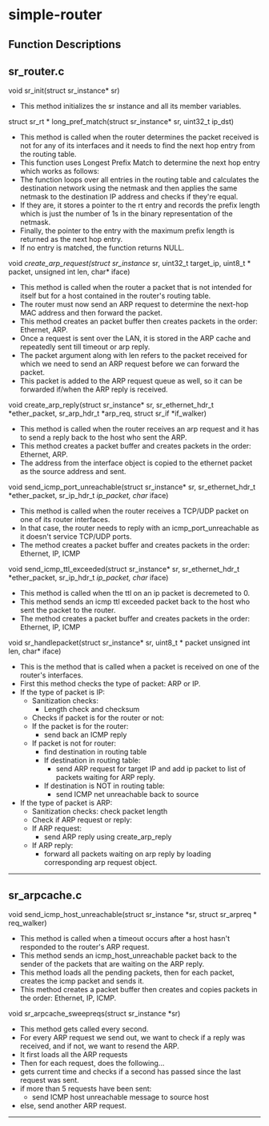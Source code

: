 # simple-router

Function Descriptions
---------------------

sr_router.c
--------------------

void sr_init(struct sr_instance* sr)
- This method initializes the sr instance and all its member variables.

struct sr_rt * long_pref_match(struct sr_instance* sr,
        uint32_t ip_dst)

- This method is called when the router determines the packet received is not for any of its interfaces and it needs to find the next hop entry from the routing table.
- This function uses Longest Prefix Match to determine the next hop entry which works as follows:
- The function loops over all entries in the routing table and calculates the destination network using the netmask              and then applies the same netmask to the destination IP address and checks if they're equal.
- If they are, it stores a pointer to the rt entry and records the prefix length which is just the number of 1s in the           binary representation of the netmask.
- Finally, the pointer to the entry with the maximum prefix length is returned as the next hop entry.
- If no entry is matched, the function returns NULL.

void *create_arp_request(struct sr_instance* sr,
        uint32_t target_ip,
        uint8_t * packet,
        unsigned int len,
        char* iface)

- This method is called when the router a packet that is not intended for itself but for a host contained in the router's routing table.
- The router must now send an ARP request to determine the next-hop MAC address and then forward the packet.
- This method creates an packet buffer then creates packets in the order: Ethernet, ARP.
- Once a request is sent over the LAN, it is stored in the ARP cache and repeatedly sent till timeout or arp reply.
- The packet argument along with len refers to the packet received for which we need to send an ARP request before we can forward the packet.
- This packet is added to the ARP request queue as well, so it can be forwarded if/when the ARP reply is received.

void create_arp_reply(struct sr_instance* sr,
        sr_ethernet_hdr_t *ether_packet,
        sr_arp_hdr_t *arp_req,
        struct sr_if *if_walker)

- This method is called when the router receives an arp request and it has to send a reply back to the host who sent the ARP.
- This method creates a packet buffer and creates packets in the order: Ethernet, ARP.
- The address from the interface object is copied to the ethernet packet as the source address and sent.


void send_icmp_port_unreachable(struct sr_instance* sr,
        sr_ethernet_hdr_t *ether_packet,
        sr_ip_hdr_t *ip_packet,
        char* iface)

- This method is called when the router receives a TCP/UDP packet on one of its router interfaces.
- In that case, the router needs to reply with an icmp_port_unreachable as it doesn't service TCP/UDP ports.
- The method creates a packet buffer and creates packets in the order: Ethernet, IP, ICMP

void send_icmp_ttl_exceeded(struct sr_instance* sr,
        sr_ethernet_hdr_t *ether_packet,
        sr_ip_hdr_t *ip_packet,
        char* iface)

- This method is called when the ttl on an ip packet is decremeted to 0.
- This method sends an icmp ttl exceeded packet back to the host who sent the packet to the router.
- The method creates a packet buffer and creates packets in the order: Ethernet, IP, ICMP

void sr_handlepacket(struct sr_instance* sr,
        uint8_t * packet
        unsigned int len,
        char* iface)

- This is the method that is called when a packet is received on one of the router's interfaces.
- First this method checks the type of packet: ARP or IP.
- If the type of packet is IP:
  - Sanitization checks:
    - Length check and checksum
  - Checks if packet is for the router or not:
  - If the packet is for the router:
    - send back an ICMP reply
  - If packet is not for router:
    - find destination in routing table
    - If destination in routing table:
      - send ARP request for target IP and add ip packet to list of packets waiting for ARP reply.
    - If destination is NOT in routing table:
      - send ICMP net unreachable back to source
- If the type of packet is ARP:
  - Sanitization checks: check packet length
  - Check if ARP request or reply:
  - If ARP request:
    - send ARP reply using create_arp_reply
  - If ARP reply:
    - forward all packets waiting on arp reply by loading corresponding arp request object.

---------------------------------------------------------------------------------------------------

sr_arpcache.c
-------------------

void send_icmp_host_unreachable(struct sr_instance *sr,
        struct sr_arpreq * req_walker)

- This method is called when a timeout occurs after a host hasn't responded to the router's ARP request.
- This method sends an icmp_host_unreachable packet back to the sender of the packets that are waiting on the ARP reply.
- This method loads all the pending packets, then for each packet, creates the icmp packet and sends it.
- This method creates a packet buffer then creates and copies packets in the order: Ethernet, IP, ICMP.

void sr_arpcache_sweepreqs(struct sr_instance *sr)

- This method gets called every second.
- For every ARP request we send out, we want to check if a reply was received, and if not, we want to resend the ARP.
- It first loads all the ARP requests
- Then for each request, does the following...
- gets current time and checks if a second has passed since the last request was sent.
- if more than 5 requests have been sent:
  - send ICMP host unreachable message to source host
- else, send another ARP request.

---------------------------------------------------------------------------------------------------

